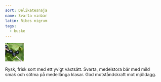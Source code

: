 ```yaml
---
sort: Delikatesnaja
name: Svarta vinbär
latin: Ribes nigrum
tags:
  - buske
---
```


<img src="/img/ribes-nigrum-1.jpg" width="60" data-srcset="1x, 1.5x, 2x" alt="Ribes nigrum" data-attribution="https://commons.wikimedia.org/wiki/File:%D0%A7%D0%B5%D1%80%D0%BD%D0%B0%D1%8F_%D1%81%D0%BC%D0%BE%D1%80%D0%BE%D0%B4%D0%B8%D0%BD%D0%B0.jpg">

Rysk, frisk sort med ett yvigt växtsätt. Svarta, medelstora bär med mild smak och sötma på medellånga klasar. God motståndskraft mot mjöldagg.
